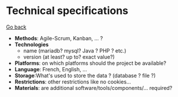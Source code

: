 # Technical specifications

[Go back](../index.md#specifications)

* **Methods**: Agile-Scrum, Kanban, ... ?
* **Technologies**
    * name (mariadb? mysql? Java ? PHP ? etc.)
    * version (at least? up to? exact value?)
* **Platforms**: on which platforms should the project be available?
* **Language**: French, English, ...
* **Storage**:What's used to store the data ? (database ? file ?)
* **Restrictions**: other restrictions like no cookies...
* **Materials**: are additional software/tools/components/... required?